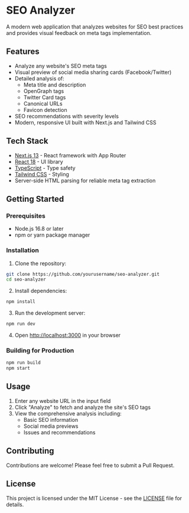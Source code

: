 # SEO Analyzer

A modern web application that analyzes websites for SEO best practices and provides visual feedback on meta tags implementation.

## Features

- Analyze any website's SEO meta tags
- Visual preview of social media sharing cards (Facebook/Twitter)
- Detailed analysis of:
  - Meta title and description
  - OpenGraph tags
  - Twitter Card tags
  - Canonical URLs
  - Favicon detection
- SEO recommendations with severity levels
- Modern, responsive UI built with Next.js and Tailwind CSS

## Tech Stack

- [Next.js 13](https://nextjs.org/) - React framework with App Router
- [React 18](https://reactjs.org/) - UI library
- [TypeScript](https://www.typescriptlang.org/) - Type safety
- [Tailwind CSS](https://tailwindcss.com/) - Styling
- Server-side HTML parsing for reliable meta tag extraction

## Getting Started

### Prerequisites

- Node.js 16.8 or later
- npm or yarn package manager

### Installation

1. Clone the repository:
```bash
git clone https://github.com/yourusername/seo-analyzer.git
cd seo-analyzer
```

2. Install dependencies:
```bash
npm install
```

3. Run the development server:
```bash
npm run dev
```

4. Open [http://localhost:3000](http://localhost:3000) in your browser

### Building for Production

```bash
npm run build
npm start
```

## Usage

1. Enter any website URL in the input field
2. Click "Analyze" to fetch and analyze the site's SEO tags
3. View the comprehensive analysis including:
   - Basic SEO information
   - Social media previews
   - Issues and recommendations

## Contributing

Contributions are welcome! Please feel free to submit a Pull Request.

## License

This project is licensed under the MIT License - see the [LICENSE](LICENSE) file for details. 